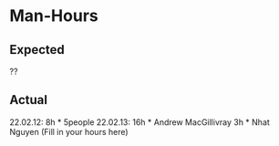 Man-Hours
=========

## Expected
??

## Actual
22.02.12: 8h * 5people
22.02.13: 16h * Andrew MacGillivray
            3h * Nhat Nguyen
          (Fill in your hours here)
